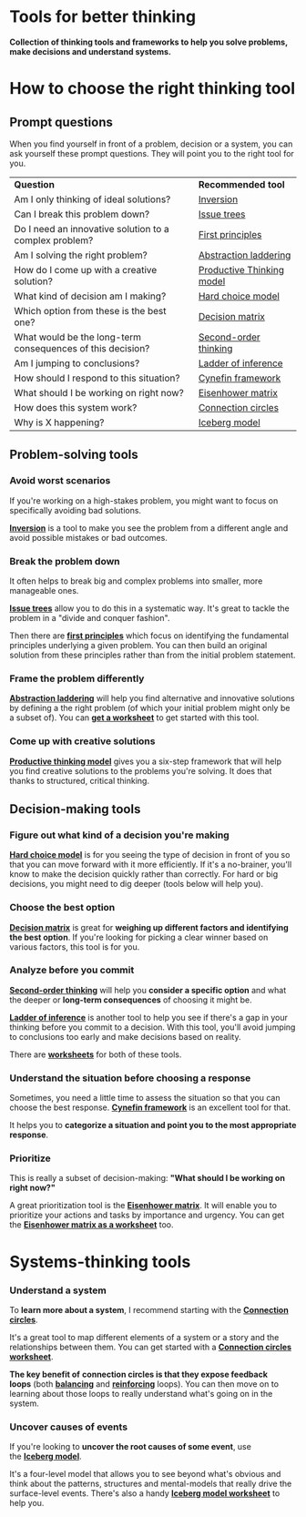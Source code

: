 # Tools for better thinking

**Collection of thinking tools and frameworks to help you solve problems, make decisions and understand systems.**

# How to choose the right thinking tool

## **Prompt questions**

When you find yourself in front of a problem, decision or a system, you can ask yourself these prompt questions. They will point you to the right tool for you.

|     |     |
| --- | --- |
| **Question** | **Recommended tool** |
| Am I only thinking of ideal solutions? | [Inversion](/problem_solving/inversion.md) |
| Can I break this problem down? | [Issue trees](/problem_solving/issue_trees.md) |
| Do I need an innovative solution to a complex problem? | [First principles](/problem_solving/first_principles.md) |
| Am I solving the right problem? | [Abstraction laddering](/problem_solving/abstraction_laddering.md) |
| How do I come up with a creative solution? | [Productive Thinking model](/problem_solving/productive_thinking_model.md) |
| What kind of decision am I making? | [Hard choice model](/decision_making/hard_choice_model.md) |
| Which option from these is the best one? | [Decision matrix](/decision_making/decision_matrix.md) |
| What would be the long-term consequences of this decision? | [Second-order thinking](/decision_making/second_order_thinking.md) |
| Am I jumping to conclusions? | [Ladder of inference](/decision_making/ladder_of_inference.md) |
| How should I respond to this situation? | [Cynefin framework](/decision_making/cynefin_framework.md) |
| What should I be working on right now? | [Eisenhower matrix](/decision_making/eisenhower_matrix.md) |
| How does this system work? | [Connection circles](/systems_thinking/connection_circles.md) |
| Why is X happening? | [Iceberg model](/systems_thinking/iceberg_model.md) |

## **Problem-solving tools**

### **Avoid worst scenarios**

If you're working on a high-stakes problem, you might want to focus on specifically avoiding bad solutions.

**[Inversion](/problem_solving/inversion.md)** is a tool to make you see the problem from a different angle and avoid possible mistakes or bad outcomes.

### **Break the problem down**

It often helps to break big and complex problems into smaller, more manageable ones.

**[Issue trees](/problem_solving/issue_trees.md)** allow you to do this in a systematic way. It's great to tackle the problem in a "divide and conquer fashion".

Then there are **[first principles](/problem_solving/first_principles.md)** which focus on identifying the fundamental principles underlying a given problem. You can then build an original solution from these principles rather than from the initial problem statement.

### **Frame the problem differently**

**[Abstraction laddering](/problem_solving/abstraction_laddering.md)** will help you find alternative and innovative solutions by defining a the right problem (of which your initial problem might only be a subset of). You can **[get a worksheet](https://gumroad.com/l/untools-worksheets)** to get started with this tool.

### **Come up with creative solutions**

**[Productive thinking model](/problem_solving/productive_thinking_model.md)** gives you a six-step framework that will help you find creative solutions to the problems you're solving. It does that thanks to structured, critical thinking.

## **Decision-making tools**

### **Figure out what kind of a decision you're making**

**[Hard choice model](/decision_making/hard_choice_model.md)** is for you seeing the type of decision in front of you so that you can move forward with it more efficiently. If it's a no-brainer, you'll know to make the decision quickly rather than correctly. For hard or big decisions, you might need to dig deeper (tools below will help you).

### **Choose the best option**

**[Decision matrix](/decision_making/decision_matrix.md)** is great for **weighing up different factors and identifying the best option**. If you're looking for picking a clear winner based on various factors, this tool is for you.

### **Analyze before you commit**

**[Second-order thinking](/decision_making/second_order_thinking.md)** will help you **consider a specific option** and what the deeper or **long-term consequences** of choosing it might be.

**[Ladder of inference](/decision_making/ladder_of_inference.md)** is another tool to help you see if there's a gap in your thinking before you commit to a decision. With this tool, you'll avoid jumping to conclusions too early and make decisions based on reality.

There are **[worksheets](https://gumroad.com/l/untools-worksheets)** for both of these tools.

### **Understand the situation before choosing a response**

Sometimes, you need a little time to assess the situation so that you can choose the best response. **[Cynefin framework](/decision_making/cynefin_framework.md)** is an excellent tool for that.

It helps you to **categorize a situation and point you to the most appropriate response**.

### **Prioritize**

This is really a subset of decision-making: **"What should I be working on right now?"**

A great prioritization tool is the **[Eisenhower matrix](/decision_making/eisenhower_matrix.md)**. It will enable you to prioritize your actions and tasks by importance and urgency. You can get the **[Eisenhower matrix as a worksheet](https://gumroad.com/l/untools-worksheets)** too.

# **Systems-thinking tools**

### **Understand a system**

To **learn more about a system**, I recommend starting with the **[Connection circles](/systems_thinking/connection_circles.md)**.

It's a great tool to map different elements of a system or a story and the relationships between them. You can get started with a **[Connection circles worksheet](https://gumroad.com/l/untools-worksheets)**.

**The key benefit of** **connection circles is that they expose feedback loops** (both **[balancing](/systems_thinking/balancing_feedback_loop.md)** and **[reinforcing](/systems_thinking/reinforcing_feedback_loop.md)** loops). You can then move on to learning about those loops to really understand what's going on in the system.

### **Uncover causes of events**

If you're looking to **uncover the root causes of some event**, use the **[Iceberg model](/systems_thinking/iceberg_model.md)**.

It's a four-level model that allows you to see beyond what's obvious and think about the patterns, structures and mental-models that really drive the surface-level events. There's also a handy **[Iceberg model worksheet](https://gumroad.com/l/untools-worksheets)** to help you.